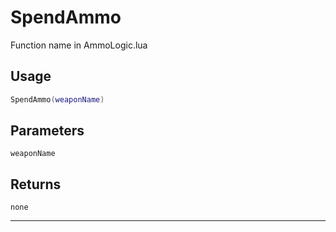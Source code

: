 # SpendAmmo
Function name in AmmoLogic.lua
## Usage
```lua
SpendAmmo(weaponName)
```
## Parameters
`weaponName`
## Returns
`none`

---